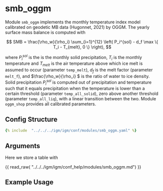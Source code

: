 # smb_oggm

Module `smb_oggm` implements the monthly temperature index model calibrated on geodetic MB data (Hugonnet, 2021) by OGGM. The yearly surface mass balance  is computed with 

$$
SMB = \frac{\rho_w}{\rho_i}  \sum_{i=1}^{12} \left( P_i^{sol} - d_f \max \{ T_i - T_{melt}, 0 \} \right),
$$

where $P_i^{sol}$ is the is the monthly solid precipitation, $T_i$ is the monthly temperature and $T_{melt}$ is the air temperature above which ice melt is assumed to occur (parameter `temp_melt`), $d_f$ is the melt factor (parameter `melt_f`), and $\frac{\rho_w}{\rho_i} $ is the ratio of water to ice density. Solid precipitation $P_i^{sol}$ is computed out of precipitation and temperature such that it equals precipitation when the temperature is lower than a certain threshold (parameter `temp_all_solid`), zero above another threshold (parameter `temp_all_liq`), with a linear transition between the two. Module `oggm_shop` provides all calibrated parameters.

## Config Structure  
~~~yaml
{% include  "../../../igm/igm/conf/modules/smb_oggm.yaml" %}
~~~

## Arguments
Here we store a table with

{{ read_raw( "../../../igm/igm/conf_help/modules/smb_oggm.md") }}

## Example Usage